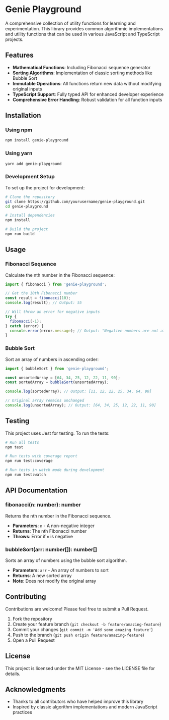 # Genie Playground

A comprehensive collection of utility functions for learning and experimentation. This library provides common algorithmic implementations and utility functions that can be used in various JavaScript and TypeScript projects.

## Features

- **Mathematical Functions**: Including Fibonacci sequence generator
- **Sorting Algorithms**: Implementation of classic sorting methods like Bubble Sort
- **Immutable Operations**: All functions return new data without modifying original inputs
- **TypeScript Support**: Fully typed API for enhanced developer experience
- **Comprehensive Error Handling**: Robust validation for all function inputs

## Installation

### Using npm

```bash
npm install genie-playground
```

### Using yarn

```bash
yarn add genie-playground
```

### Development Setup

To set up the project for development:

```bash
# Clone the repository
git clone https://github.com/yourusername/genie-playground.git
cd genie-playground

# Install dependencies
npm install

# Build the project
npm run build
```

## Usage

### Fibonacci Sequence

Calculate the nth number in the Fibonacci sequence:

```typescript
import { fibonacci } from 'genie-playground';

// Get the 10th Fibonacci number
const result = fibonacci(10);
console.log(result); // Output: 55

// Will throw an error for negative inputs
try {
  fibonacci(-1);
} catch (error) {
  console.error(error.message); // Output: "Negative numbers are not allowed"
}
```

### Bubble Sort

Sort an array of numbers in ascending order:

```typescript
import { bubbleSort } from 'genie-playground';

const unsortedArray = [64, 34, 25, 12, 22, 11, 90];
const sortedArray = bubbleSort(unsortedArray);

console.log(sortedArray); // Output: [11, 12, 22, 25, 34, 64, 90]

// Original array remains unchanged
console.log(unsortedArray); // Output: [64, 34, 25, 12, 22, 11, 90]
```

## Testing

This project uses Jest for testing. To run the tests:

```bash
# Run all tests
npm test

# Run tests with coverage report
npm run test:coverage

# Run tests in watch mode during development
npm run test:watch
```

## API Documentation

### fibonacci(n: number): number

Returns the nth number in the Fibonacci sequence.

- **Parameters**: `n` - A non-negative integer
- **Returns**: The nth Fibonacci number
- **Throws**: Error if `n` is negative

### bubbleSort(arr: number[]): number[]

Sorts an array of numbers using the bubble sort algorithm.

- **Parameters**: `arr` - An array of numbers to sort
- **Returns**: A new sorted array
- **Note**: Does not modify the original array

## Contributing

Contributions are welcome! Please feel free to submit a Pull Request.

1. Fork the repository
2. Create your feature branch (`git checkout -b feature/amazing-feature`)
3. Commit your changes (`git commit -m 'Add some amazing feature'`)
4. Push to the branch (`git push origin feature/amazing-feature`)
5. Open a Pull Request

## License

This project is licensed under the MIT License - see the LICENSE file for details.

## Acknowledgments

- Thanks to all contributors who have helped improve this library
- Inspired by classic algorithm implementations and modern JavaScript practices

